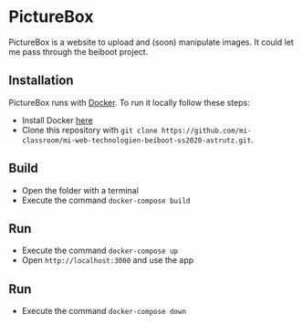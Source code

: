 # PictureBox

PictureBox is a website to upload and (soon) manipulate images. It could let me pass through the beiboot project.

## Installation

PictureBox runs with [Docker](https://www.docker.com/). To run it locally follow these steps:

* Install Docker [here](https://docs.docker.com/get-docker/)
* Clone this repository with `git clone https://github.com/mi-classroom/mi-web-technologien-beiboot-ss2020-astrutz.git`.

## Build

* Open the folder with a terminal
* Execute the command `docker-compose build`

## Run

* Execute the command `docker-compose up`
* Open `http://localhost:3000` and use the app

## Run

* Execute the command `docker-compose down`